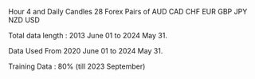 Hour 4 and Daily Candles 28 Forex Pairs of AUD CAD CHF EUR GBP JPY NZD USD

Total data length : 2013 June 01 to 2024 May 31.

Data Used From 2020 June 01 to 2024 May 31.

Training Data : 80% (till 2023 September)
